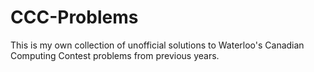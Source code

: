 # CCC-Problems

This is my own collection of unofficial solutions to Waterloo's Canadian Computing Contest problems from previous years.
